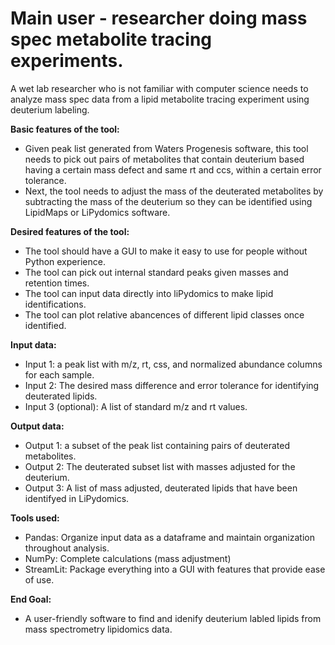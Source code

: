 # Main user - researcher doing mass spec metabolite tracing experiments. 
A wet lab researcher who is not familiar with computer science needs to analyze mass spec data from a lipid metabolite tracing experiment using deuterium labeling.

**Basic features of the tool:**

- Given peak list generated from Waters Progenesis software, this tool needs to pick out pairs of metabolites that contain deuterium based having a certain mass defect and same rt and ccs, within a certain error tolerance.
- Next, the tool needs to adjust the mass of the deuterated metabolites by subtracting the mass of the deuterium so they can be identified using LipidMaps or LiPydomics software. 

**Desired features of the tool:**
- The tool should have a GUI to make it easy to use for people without Python experience.
- The tool can pick out internal standard peaks given masses and retention times.
- The tool can input data directly into liPydomics to make lipid identifications.
- The tool can plot relative abancences of different lipid classes once identified.

**Input data:**
- Input 1: a peak list with m/z, rt, css, and normalized abundance columns for each sample.
- Input 2: The desired mass difference and error tolerance for identifying deuterated lipids. 
- Input 3 (optional): A list of standard m/z and rt values.

**Output data:**
- Output 1: a subset of the peak list containing pairs of deuterated metabolites.
- Output 2: The deuterated subset list with masses adjusted for the deuterium.
- Output 3: A list of mass adjusted, deuterated lipids that have been identifyed in LiPydomics.

**Tools used:**
- Pandas: Organize input data as a dataframe and maintain organization throughout analysis.
- NumPy: Complete calculations (mass adjustment)
- StreamLit: Package everything into a GUI with features that provide ease of use.

**End Goal:**
- A user-friendly software to find and idenify deuterium labled lipids from mass spectrometry lipidomics data.
